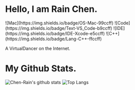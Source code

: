 # <centre>Hello, I am Rain Chen.</centre>

<centre>
    ![Mac](https://img.shields.io/badge/OS-Mac-99ccff)
    ![Code](https://img.shields.io/badge/Text-VS_Code-b9ccff)
    ![IDE](https://img.shields.io/badge/IDE-Xcode-e5ccff)
    ![C++](https://img.shields.io/badge/Lang-C++-ffccff)
</centre>

A VirtualDancer on the Internet.

# <centre>My Github Stats.</centre>

![Chen-Rain's github stats](https://github-readme-stats.vercel.app/api?username=Chen-Rain&show_icons=true&hide_title=true&title_color=9745f5&icon_color=9f4bff&text_color=000000&bg_color=DEG,99ccff,b0ccff,e5ccff)
![Top Langs](https://github-readme-stats.vercel.app/api/top-langs/?username=Chen-Rain&layout=compact&title_color=9745f5&text_color=000000&icon_color=9f4bff&bg_color=DEG,e5ccff,ffccff)
